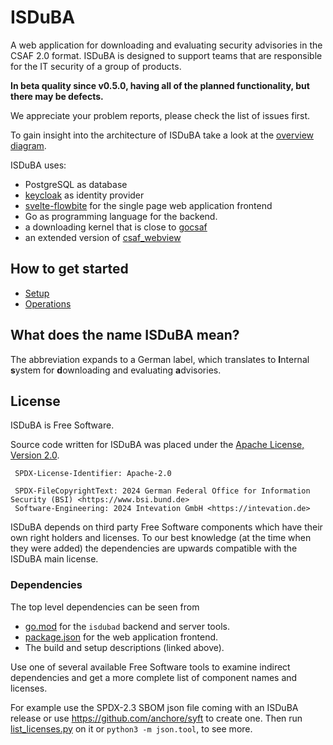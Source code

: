 <!--
 This file is Free Software under the Apache-2.0 License
 without warranty, see README.md and LICENSES/Apache-2.0.txt for details.

 SPDX-License-Identifier: Apache-2.0

 SPDX-FileCopyrightText: 2024 German Federal Office for Information Security (BSI) <https://www.bsi.bund.de>
 Software-Engineering: 2024 Intevation GmbH <https://intevation.de>
-->

# ISDuBA

A web application
for downloading and evaluating security advisories in the CSAF 2.0 format.
ISDuBA is designed to support teams that are responsible
for the IT security of a group of products.

**In beta quality since v0.5.0,
  having all of the planned functionality, but there may be defects.**

We appreciate your problem reports, please check the list of issues first.

To gain insight into the architecture of ISDuBA take a look at the
[overview diagram](docs/images/overview-diagram.svg).


ISDuBA uses:

- PostgreSQL as database
- [keycloak](https://www.keycloak.org/) as identity provider
- [svelte-flowbite](https://flowbite-svelte.com/)
  for the single page web application frontend
- Go as programming language for the backend.
- a downloading kernel that is close to
  [gocsaf](https://github.com/gocsaf/csaf)
- an extended version of
  [csaf_webview](https://github.com/csaf-poc/csaf_webview)

## How to get started

- [Setup](docs/test-setup.md)
- [Operations](docs/operations.md)

## What does the name ISDuBA mean?

The abbreviation expands to a German label, which translates to
**I**nternal **s**ystem for **d**ownloading and evaluating **a**dvisories.

## License

ISDuBA is Free Software.

Source code written for ISDuBA was placed under the
[Apache License, Version 2.0](./LICENSES/Apache-2.0.txt).

```
 SPDX-License-Identifier: Apache-2.0

 SPDX-FileCopyrightText: 2024 German Federal Office for Information Security (BSI) <https://www.bsi.bund.de>
 Software-Engineering: 2024 Intevation GmbH <https://intevation.de>
```

ISDuBA depends on third party Free Software components which have their
own right holders and licenses. To our best knowledge
(at the time when they were added)
the dependencies are upwards compatible with the ISDuBA main license.

### Dependencies

The top level dependencies can be seen from

- [go.mod](./go.mod) for the `isdubad` backend and server tools.
- [package.json](./client/package.json) for the web application frontend.
- The build and setup descriptions (linked above).

Use one of several available Free Software tools to examine indirect
dependencies and get a more complete list of component names and licenses.

For example use the SPDX-2.3 SBOM json file coming with an ISDuBA release
or use <https://github.com/anchore/syft> to create one.
Then run [list_licenses.py](./docs/scripts/list_licenses.py) on it
or `python3 -m json.tool`, to see more.
